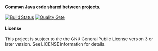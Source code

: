 #### Common Java code shared between projects.

[![Build Status](https://travis-ci.org/hdecarne/java-default.svg?branch=master)](https://travis-ci.org/hdecarne/java-default)
[![Quality Gate](https://sonarcloud.io/api/badges/gate?key=de.carne:java-default)](https://sonarcloud.io/dashboard/index/de.carne:java-default)

#### License
This project is subject to the the GNU General Public License version 3 or later version. See LICENSE information for details.
